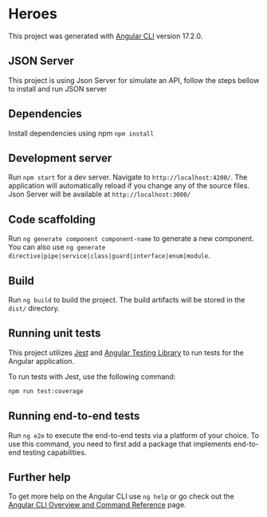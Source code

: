 # Heroes

This project was generated with [Angular CLI](https://github.com/angular/angular-cli) version 17.2.0.

## JSON Server

This project is using Json Server for simulate an API, follow the steps bellow to install and run JSON server

## Dependencies

Install dependencies using npm `npm install`

## Development server

Run `npm start` for a dev server. Navigate to `http://localhost:4200/`. The application will automatically reload if you change any of the source files.
Json Server will be available at `http://localhost:3000/`

## Code scaffolding

Run `ng generate component component-name` to generate a new component. You can also use `ng generate directive|pipe|service|class|guard|interface|enum|module`.

## Build

Run `ng build` to build the project. The build artifacts will be stored in the `dist/` directory.

## Running unit tests

This project utilizes [Jest](https://jestjs.io/) and [Angular Testing Library](https://testing-library.com/docs/angular-testing-library/intro/) to run tests for the Angular application.

To run tests with Jest, use the following command:

```bash
npm run test:coverage
```

## Running end-to-end tests

Run `ng e2e` to execute the end-to-end tests via a platform of your choice. To use this command, you need to first add a package that implements end-to-end testing capabilities.

## Further help

To get more help on the Angular CLI use `ng help` or go check out the [Angular CLI Overview and Command Reference](https://angular.io/cli) page.
